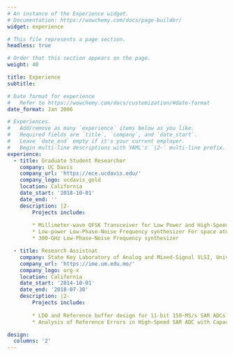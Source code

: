 ```yaml
---
# An instance of the Experience widget.
# Documentation: https://wowchemy.com/docs/page-builder/
widget: experience

# This file represents a page section.
headless: true

# Order that this section appears on the page.
weight: 40

title: Experience
subtitle:

# Date format for experience
#   Refer to https://wowchemy.com/docs/customization/#date-format
date_format: Jan 2006

# Experiences.
#   Add/remove as many `experience` items below as you like.
#   Required fields are `title`, `company`, and `date_start`.
#   Leave `date_end` empty if it's your current employer.
#   Begin multi-line descriptions with YAML's `|2-` multi-line prefix.
experience:
  - title: Graduate Student Researcher
    company: UC Davis
    company_url: 'https://ece.ucdavis.edu/'
    company_logo: ucdavis_gold
    location: California
    date_start: '2018-10-01'
    date_end: ''
    description: |2-
        Projects include:
        
        * Millimeter-wave QFSK Transceiver for Low Power and High-Speed Wireless Communication in Silicon
        * Low-power Low-Phase-Noise Frequency synthesizer For space atomic clock application
        * 300-GHz Low-Phase-Noise Frequency synthesizer

  - title: Research Assistnat 
    company: State Key Laboratory of Analog and Mixed-Signal VLSI, University of Macau 
    company_url: 'https://ime.um.edu.mo/'
    company_logo: org-x
    location: California
    date_start: '2014-10-01'
    date_end: '2018-07-30'
    description: |2-
        Projects include:
        
        * LDO and Reference buffer design for 11-bit 150-MS/s SAR ADCs 
        * Analysis of Reference Errors in High-Speed SAR ADC with Capacitive DAC

design:
  columns: '2'
---
```


